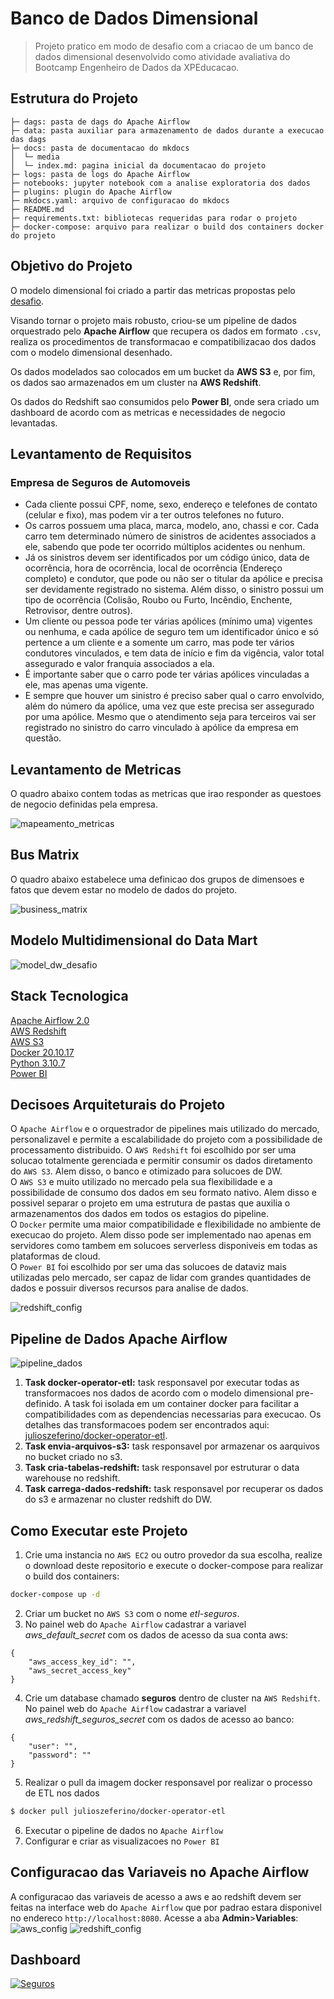 # Banco de Dados Dimensional

> Projeto pratico em modo de desafio com a criacao de um banco de dados dimensional desenvolvido como atividade avaliativa do Bootcamp Engenheiro de Dados da XPEducacao.
## **Estrutura do Projeto**

    ├─ dags: pasta de dags do Apache Airflow
    ├─ data: pasta auxiliar para armazenamento de dados durante a execucao das dags
    ├─ docs: pasta de documentacao do mkdocs
    │  └─ media
    │  └─ index.md: pagina inicial da documentacao do projeto
    ├─ logs: pasta de logs do Apache Airflow
    ├─ notebooks: jupyter notebook com a analise exploratoria dos dados
    ├─ plugins: plugin do Apache Airflow
    ├─ mkdocs.yaml: arquivo de configuracao do mkdocs
    ├─ README.md
    ├─ requirements.txt: bibliotecas requeridas para rodar o projeto
    ├─ docker-compose: arquivo para realizar o build dos containers docker do projeto


## **Objetivo do Projeto**

O modelo dimensional foi criado a partir das metricas propostas pelo [desafio](media/desafio_xp.pdf).

Visando tornar o projeto mais robusto, criou-se um pipeline de dados orquestrado pelo **Apache Airflow** que recupera os dados em formato `.csv`, realiza os procedimentos de transformacao e compatibilizacao dos dados com o modelo dimensional desenhado.

Os dados modelados sao colocados em um bucket da **AWS S3** e, por fim, os dados sao armazenados em um cluster na **AWS Redshift**.

Os dados do Redshift sao consumidos pelo **Power BI**, onde sera criado um dashboard de acordo com as metricas e necessidades de negocio levantadas.

## **Levantamento de Requisitos**
### Empresa de Seguros de Automoveis
- Cada cliente possui CPF, nome, sexo, endereço e telefones de contato (celular e fixo), mas podem vir a ter outros telefones no futuro. 
- Os carros possuem uma placa, marca, modelo, ano, chassi e cor. Cada carro tem determinado número de sinistros de acidentes associados a ele, sabendo que pode ter ocorrido múltiplos acidentes ou nenhum. 
- Já os sinistros devem ser identificados por um código único, data de ocorrência, hora de ocorrência, local de ocorrência (Endereço completo) e condutor, que pode ou não ser o titular da apólice e precisa ser devidamente registrado no sistema. Além disso, o sinistro possui um tipo de ocorrência (Colisão, Roubo ou Furto, Incêndio, Enchente, Retrovisor, dentre outros). 
- Um cliente ou pessoa pode ter várias apólices (mínimo uma) vigentes ou nenhuma, e cada apólice de seguro tem um identificador único e só pertence a um cliente e a somente um carro, mas pode ter vários condutores vinculados, e tem data de início e fim da vigência, valor total assegurado e valor franquia associados a ela.
- É importante saber que o carro pode ter várias apólices vinculadas a ele, mas apenas uma vigente.
- E sempre que houver um sinistro é preciso saber qual o carro envolvido, além do número da apólice, uma vez que este precisa ser assegurado por uma apólice. Mesmo que o atendimento seja para terceiros vai ser registrado no sinistro do carro vinculado à apólice da empresa em questão. 

## **Levantamento de Metricas**

O quadro abaixo contem todas as metricas que irao responder as questoes de negocio definidas
pela empresa.

![mapeamento_metricas](media/mapeamento_metricas.png)

## **Bus Matrix**

O quadro abaixo estabelece uma definicao dos grupos de dimensoes e fatos que devem estar no
modelo de dados do projeto. 

![business_matrix](media/business_matrix.png)


## **Modelo Multidimensional do Data Mart**
![model_dw_desafio](media/model_dw_desafio.png)


## **Stack Tecnologica**

[Apache Airflow 2.0](https://airflow.apache.org/)  
[AWS Redshift](https://aws.amazon.com/pt/redshift/)  
[AWS S3](https://aws.amazon.com/pt/s3/)  
[Docker 20.10.17](https://www.docker.com/)  
[Python 3.10.7](https://www.python.org/)  
[Power BI](https://powerbi.microsoft.com/pt-br/)    

## **Decisoes Arquiteturais do Projeto**

O `Apache Airflow` e o orquestrador de pipelines mais utilizado do mercado, personalizavel e permite a escalabilidade do projeto com a possibilidade de processamento distribuido.
O `AWS Redshift` foi escolhido por ser uma solucao totalmente gerenciada e permitir consumir os dados 
diretamento do `AWS S3`. Alem disso, o banco e otimizado para solucoes de DW.    
O `AWS S3` e muito utilizado no mercado pela sua flexibilidade e a possibilidade de consumo dos dados
em seu formato nativo. Alem disso e possivel separar o projeto em uma estrutura de pastas que auxilia o 
armazenamentos dos dados em todos os estagios do pipeline.  
O `Docker` permite uma maior compatibilidade e flexibilidade no ambiente de execucao do projeto. Alem disso
pode ser implementado nao apenas em servidores como tambem em solucoes serverless disponiveis em todas as 
plataformas de cloud.  
O `Power BI` foi escolhido por ser uma das solucoes de dataviz mais utilizadas pelo mercado, ser capaz de lidar
com grandes quantidades de dados e possuir diversos recursos para analise de dados.

![redshift_config](media/arquitetura.png)

## **Pipeline de Dados Apache Airflow**
![pipeline_dados](media/pipeline.png)  
1. **Task docker-operator-etl:** task responsavel por executar todas as transformacoes nos dados de acordo com o modelo dimensional pre-definido. A task foi isolada em um container docker para facilitar a compatibilidades com as dependencias necessarias para execucao. Os detalhes das transformacoes podem ser encontrados aqui: [julioszeferino/docker-operator-etl](https://hub.docker.com/r/julioszeferino/docker-operator-etl).  
2. **Task envia-arquivos-s3:** task responsavel por armazenar os aarquivos no bucket criado no s3.  
3. **Task cria-tabelas-redshift:** task responsavel por estruturar o data warehouse no redshift.  
4. **Task carrega-dados-redshift:** task responsavel por recuperar os dados do s3 e armazenar no cluster redshift do DW.  
## **Como Executar este Projeto**

1. Crie uma instancia no `AWS EC2` ou outro provedor da sua escolha, realize o download deste repositorio e execute o docker-compose para realizar o build dos containers:
```bash
docker-compose up -d
```
2. Criar um bucket no `AWS S3` com o nome *etl-seguros*.
3. No painel web do `Apache Airflow` cadastrar a variavel *aws_default_secret* com os dados de acesso da sua conta aws:
```
{
    "aws_access_key_id": "",
    "aws_secret_access_key"
}
```
4. Crie um database chamado **seguros** dentro de cluster na `AWS Redshift`. No painel web do `Apache Airflow` cadastrar a variavel *aws_redshift_seguros_secret* com os dados de acesso ao banco:
```
{
    "user": "",
    "password": ""
}
```
5. Realizar o pull da imagem docker responsavel por realizar o processo de ETL nos dados
```bash
$ docker pull julioszeferino/docker-operator-etl
```
6. Executar o pipeline de dados no `Apache Airflow`
7. Configurar e criar as visualizacoes no `Power BI`


## **Configuracao das Variaveis no Apache Airflow**
A configuracao das variaveis de acesso a aws e ao redshift devem ser feitas na interface web do `Apache Airflow` que por padrao estara disponivel no endereco `http://localhost:8080`. Acesse a aba **Admin**>**Variables**:
![aws_config](media/variavel_aws_config.png)
![redshift_config](media/variavel_redshift_config.png)

## **Dashboard**
[![Seguros](media/seguros.png)](https://app.powerbi.com/view?r=eyJrIjoiNmIwNDg1ZjctZmY0YS00ZjYwLTlhYjgtMjcxNjQyZDJhZWY1IiwidCI6IjM0Zjc1YTY1LWUzYWItNDY3Yy1hNzhhLTcxNjkwNTBjMWY5MSJ9)  
